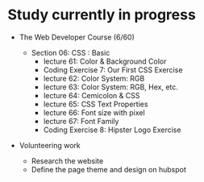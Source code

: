 # Study currently in progress

  - The Web Developer Course (6/60)
    - Section 06: CSS : Basic
      - lecture 61: Color & Background Color
      - Coding Exercise 7: Our First CSS Exercise
      - lecture 62: Color System: RGB
      - lecture 63: Color System: RGB, Hex, etc.
      - lecture 64: Cemicolon & CSS
      - lecture 65: CSS Text Properties
      - lecture 66: Font size with pixel
      - lecture 67: Font Family
      - Coding Exercise 8: Hipster Logo Exercise
      
  - Volunteering work 
    - Research the website
    - Define the page theme and design on hubspot
